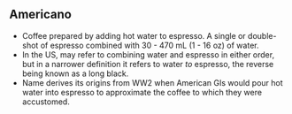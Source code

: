 Americano
---------

* Coffee prepared by adding hot water to espresso. A single or double-shot of espresso combined with 30 - 470 mL (1 - 16 oz) of water.
* In the US, may refer to combining water and espresso in either order, but in a narrower definition it refers to water _to_ espresso, the reverse being known as a long black.
* Name derives its origins from WW2 when American GIs would pour hot water into espresso to approximate the coffee to which they were accustomed.
